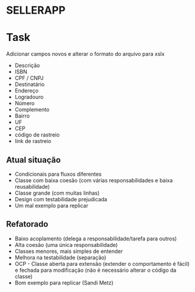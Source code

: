 # SELLERAPP


# Task

Adicionar campos novos e alterar o formato do arquivo para xslx

- Descrição
- ISBN
- CPF / CNPJ
- Destinatário
- Endereço
- Logradouro
- Número
- Complemento
- Bairro
- UF
- CEP
- código de rastreio
- link de rastreio

## Atual situação

- Condicionais para fluxos diferentes
- Classe com baixa coesão (com várias responsabilidades e baixa reusabilidade)
- Classe grande (com muitas linhas)
- Design com testabilidade prejudicada
- Um mal exemplo para replicar

## Refatorado

- Baixo acoplamento (delega a responsabilidade/tarefa para outros)
- Alta coesão (uma única responsabilidade)
- Classes menores, mais simples de entender
- Melhora na testabilidade (separação)
- OCP - Classe aberta para extensão (extender o comportamento é fácil) e fechada para modificação (não é necessário alterar o código da classe)
- Bom exemplo para replicar (Sandi Metz)

